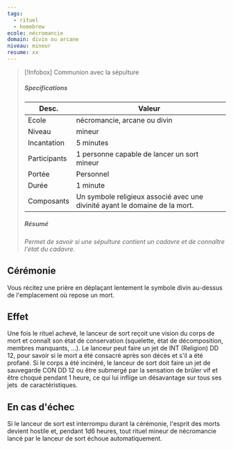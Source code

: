 ```yaml
---
tags:
  - rituel
  - homebrew
ecole: nécromancie
domain: divin ou arcane
niveau: mineur
resume: xx
---
```



> [!Infobox] Communion avec la sépulture
> ##### Specifications
> | Desc. | Valeur |
> | --- | --- |
> | Ecole | nécromancie, arcane ou divin |
> | Niveau | mineur |
> | Incantation | 5 minutes |
> | Participants | 1 personne capable de lancer un sort mineur |
> | Portée | Personnel |
> | Durée | 1 minute |
> | Composants | Un symbole religieux associé avec une divinité ayant le domaine de la mort. |
> ##### Résumé
> *Permet de savoir si une sépulture contient un cadavre et de connaître l'état du cadavre.*

## Cérémonie
Vous récitez une prière en déplaçant lentement le symbole divin au-dessus de l'emplacement où repose un mort.

## Effet
Une fois le rituel achevé, le lanceur de sort reçoit une vision du corps de mort et connaît son état de conservation (squelette, état de décomposition, membres manquants, ...). Le lanceur peut faire un jet de INT (Religion) DD 12, pour savoir si le mort a été consacré après son décès et s'il a été profané.
Si le corps a été incinéré, le lanceur de sort doit faire un jet de sauvegarde CON DD 12 ou être submergé par la sensation de brûler vif et être choqué pendant 1 heure, ce qui lui inflige un désavantage sur tous ses jets  de caractéristiques.

## En cas d'échec
Si le lanceur de sort est interrompu durant la cérémonie, l'esprit des morts devient hostile et, pendant 1d6 heures, tout rituel mineur de nécromancie lancé par le lanceur de sort échoue automatiquement.
